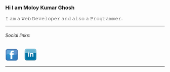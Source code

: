 <h3>Hi I am <strong>Moloy Kumar Ghosh</strong></h3>
<p>𝙸 𝚊𝚖 𝚊 𝚆𝚎𝚋 𝙳𝚎𝚟𝚎𝚕𝚘𝚙𝚎𝚛 𝚊𝚗𝚍 𝚊𝚕𝚜𝚘 𝚊 𝙿𝚛𝚘𝚐𝚛𝚊𝚖𝚖𝚎𝚛.</p>
<hr/>

<!--

<h6>My Accounts on different Online Judges:</h6>

  <a href="https://codeforces.com/profile/Moloy_Ghosh"><img style="width:40px; height:40px;" src="code-forces.png" title="Codeforces"></a>&nbsp; &nbsp;
  <a href="https://onlinejudge.org/index.php?option=com_onlinejudge&Itemid=8&page=show_authorstats&userid=1280837"><img style="width:40px;height:40px;" src="UVa.png" title="UVa Online Judge"></a> &nbsp; &nbsp;
  <a href="https://acm.timus.ru/author.aspx?id=341522"><img style="width:40px;height:40px;" src="Timus.jpg" title="Timus Online Judge"></a> &nbsp; &nbsp;
  
<hr/>

-->

<h6>Social links:</h6>

  <a href="https://mbasic.facebook.com/moloy.ghosh.31508076"><img style="width:40px;height:40px;" src="facebook-logo-png-3.png" title="Facebook"></a> &nbsp; &nbsp;
  <a href="https://www.linkedin.com/in/moloy-ghosh-cse/"><img style="width:40px;height:40px;" src="linkedin-logo-png-2023.png" title="Linkedin"></a> &nbsp; &nbsp;
  
  <hr/>

